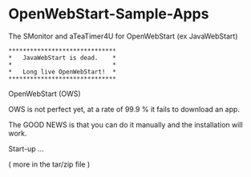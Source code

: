 # OpenWebStart-Sample-Apps
The SMonitor and aTeaTimer4U for OpenWebStart (ex JavaWebStart)

    ****************************** 
    *   JavaWebStart is dead.    *
    *                            *
    *   Long live OpenWebStart!  *
    ******************************  
    
OpenWebStart (OWS)

OWS is not perfect yet, at a rate of 99.9 % it fails to download an app. 

The GOOD NEWS is that you can do it manually and the installation will work. 

Start-up ... 

( more in the tar/zip file )

